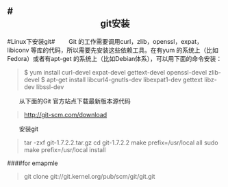 #<center>git安装
---
#Linux下安装git#
&emsp;&emsp;Git 的工作需要调用curl，zlib，openssl，expat，libiconv 等库的代码，所以需要先安装这些依赖工具。在有yum 的系统上（比如Fedora）或者有apt-get 的系统上（比如Debian体系），可以用下面的命令安装：
>$ yum install curl-devel expat-devel gettext-devel openssl-devel zlib-devel
>$ apt-get install libcurl4-gnutls-dev libexpat1-dev gettext libz-dev libssl-dev


&emsp;&emsp;从下面的Git 官方站点下载最新版本源代码
>http://git-scm.com/download

&emsp;&emsp;安装git
> tar -zxf git-1.7.2.2.tar.gz
> cd git-1.7.2.2
> make prefix=/usr/local all
> sudo make prefix=/usr/local install 


####for emapmle
>git clone git://git.kernel.org/pub/scm/git/git.git
